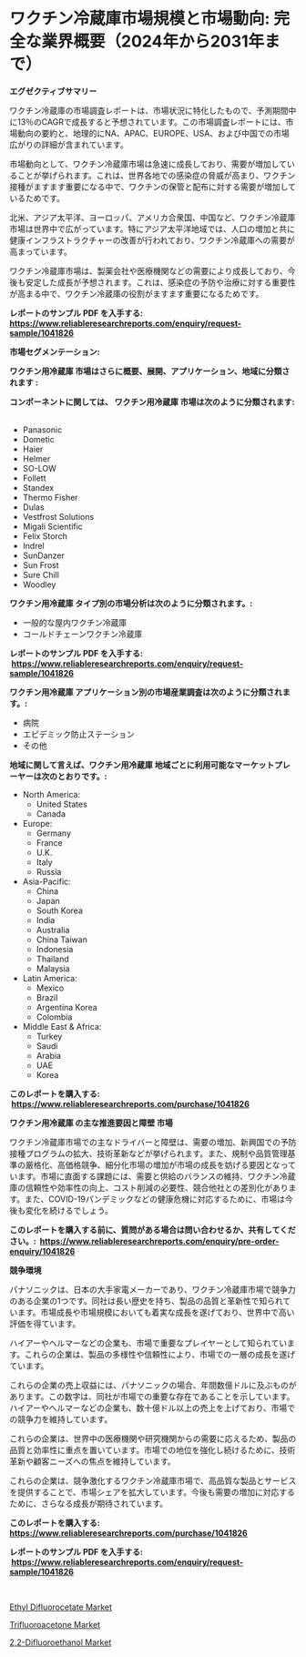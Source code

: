 <p><h1>ワクチン冷蔵庫市場規模と市場動向: 完全な業界概要（2024年から2031年まで）</h1></p><p><strong>エグゼクティブサマリー</strong></p>
<p><p>ワクチン冷蔵庫の市場調査レポートは、市場状況に特化したもので、予測期間中に13％のCAGRで成長すると予想されています。この市場調査レポートには、市場動向の要約と、地理的にNA、APAC、EUROPE、USA、および中国での市場広がりの詳細が含まれています。</p><p>市場動向として、ワクチン冷蔵庫市場は急速に成長しており、需要が増加していることが挙げられます。これは、世界各地での感染症の脅威が高まり、ワクチン接種がますます重要になる中で、ワクチンの保管と配布に対する需要が増加しているためです。</p><p>北米、アジア太平洋、ヨーロッパ、アメリカ合衆国、中国など、ワクチン冷蔵庫市場は世界中で広がっています。特にアジア太平洋地域では、人口の増加と共に健康インフラストラクチャーの改善が行われており、ワクチン冷蔵庫への需要が高まっています。</p><p>ワクチン冷蔵庫市場は、製薬会社や医療機関などの需要により成長しており、今後も安定した成長が予想されます。これは、感染症の予防や治療に対する重要性が高まる中で、ワクチン冷蔵庫の役割がますます重要になるためです。</p></p>
<p><strong>レポートのサンプル PDF を入手する: <a href="https://www.reliableresearchreports.com/enquiry/request-sample/1041826">https://www.reliableresearchreports.com/enquiry/request-sample/1041826</a></strong></p>
<p><strong>市場セグメンテーション:</strong></p>
<p><strong> ワクチン用冷蔵庫 市場はさらに概要、展開、アプリケーション、地域に分類されます :</strong></p>
<p><strong>コンポーネントに関しては、 ワクチン用冷蔵庫 市場は次のように分類されます: &nbsp;</strong></p>
<p><ul><li>Panasonic</li><li>Dometic</li><li>Haier</li><li>Helmer</li><li>SO-LOW</li><li>Follett</li><li>Standex</li><li>Thermo Fisher</li><li>Dulas</li><li>Vestfrost Solutions</li><li>Migali Scientific</li><li>Felix Storch</li><li>Indrel</li><li>SunDanzer</li><li>Sun Frost</li><li>Sure Chill</li><li>Woodley</li></ul></p>
<p><strong> ワクチン用冷蔵庫 タイプ別の市場分析は次のように分類されます。:</strong></p>
<p><ul><li>一般的な屋内ワクチン冷蔵庫</li><li>コールドチェーンワクチン冷蔵庫</li></ul></p>
<p><strong>レポートのサンプル PDF を入手する: &nbsp;<a href="https://www.reliableresearchreports.com/enquiry/request-sample/1041826">https://www.reliableresearchreports.com/enquiry/request-sample/1041826</a></strong></p>
<p><strong> ワクチン用冷蔵庫 アプリケーション別の市場産業調査は次のように分類されます。:</strong></p>
<p><ul><li>病院</li><li>エピデミック防止ステーション</li><li>その他</li></ul></p>
<p><strong>地域に関して言えば、ワクチン用冷蔵庫 地域ごとに利用可能なマーケットプレーヤーは次のとおりです。:</strong></p>
<p><ul>
    <li>
        North America:
        <ul>
            <li>United States</li>
            <li>Canada</li>
        </ul>
    </li>
    <li>
        Europe:
        <ul>
            <li>Germany</li>
            <li>France</li>
            <li>U.K.</li>
            <li>Italy</li>
            <li>Russia</li>
        </ul>
    </li>
    <li>
        Asia-Pacific:
        <ul>
            <li>China</li>
            <li>Japan</li>
            <li>South Korea</li>
            <li>India</li>
            <li>Australia</li>
            <li>China Taiwan</li>
            <li>Indonesia</li>
            <li>Thailand</li>
            <li>Malaysia</li>
        </ul>
    </li>
    <li>
        Latin America:
        <ul>
            <li>Mexico</li>
            <li>Brazil</li>
            <li>Argentina Korea</li>
            <li>Colombia</li>
        </ul>
    </li>
    <li>
        Middle East & Africa:
        <ul>
            <li>Turkey</li>
            <li>Saudi</li>
            <li>Arabia</li>
            <li>UAE</li>
            <li>Korea</li>
        </ul>
    </li>
    </ul></p>
<p><strong>このレポートを購入する: &nbsp;<a href="https://www.reliableresearchreports.com/purchase/1041826">https://www.reliableresearchreports.com/purchase/1041826</a></strong></p>
<p><strong>ワクチン用冷蔵庫 の主な推進要因と障壁 市場</strong></p>
<p><p>ワクチン冷蔵庫市場での主なドライバーと障壁は、需要の増加、新興国での予防接種プログラムの拡大、技術革新などが挙げられます。また、規制や品質管理基準の厳格化、高価格競争、細分化市場の増加が市場の成長を妨げる要因となっています。市場に直面する課題には、需要と供給のバランスの維持、ワクチン冷蔵庫の信頼性や効率性の向上、コスト削減の必要性、競合他社との差別化があります。また、COVID-19パンデミックなどの健康危機に対応するために、市場は今後も変化を続けるでしょう。</p></p>
<p><strong>このレポートを購入する前に、質問がある場合は問い合わせるか、共有してください。:&nbsp; <a href="https://www.reliableresearchreports.com/enquiry/pre-order-enquiry/1041826">https://www.reliableresearchreports.com/enquiry/pre-order-enquiry/1041826</a></strong></p>
<p><strong>競争環境</strong></p>
<p><p>パナソニックは、日本の大手家電メーカーであり、ワクチン冷蔵庫市場で競争力のある企業の1つです。同社は長い歴史を持ち、製品の品質と革新性で知られています。市場成長や市場規模においても着実な成長を遂げており、世界中で高い評価を得ています。</p><p>ハイアーやヘルマーなどの企業も、市場で重要なプレイヤーとして知られています。これらの企業は、製品の多様性や信頼性により、市場での一層の成長を遂げています。</p><p>これらの企業の売上収益には、パナソニックの場合、年間数億ドルに及ぶものがあります。この数字は、同社が市場での重要な存在であることを示しています。ハイアーやヘルマーなどの企業も、数十億ドル以上の売上を上げており、市場での競争力を維持しています。</p><p>これらの企業は、世界中の医療機関や研究機関からの需要に応えるため、製品の品質と効率性に重点を置いています。市場での地位を強化し続けるために、技術革新や顧客ニーズへの焦点を維持しています。</p><p>これらの企業は、競争激化するワクチン冷蔵庫市場で、高品質な製品とサービスを提供することで、市場シェアを拡大しています。今後も需要の増加に対応するために、さらなる成長が期待されています。</p></p>
<p><strong>このレポートを購入する: &nbsp; <a href="https://www.reliableresearchreports.com/purchase/1041826">https://www.reliableresearchreports.com/purchase/1041826</a></strong></p>
<p><strong>レポートのサンプル PDF を入手する: &nbsp;<a href="https://www.reliableresearchreports.com/enquiry/request-sample/1041826">https://www.reliableresearchreports.com/enquiry/request-sample/1041826</a></strong><strong></strong></p>
<p>&nbsp;</p>
<p><p><a href="https://view.publitas.com/reportprime-1/ethyl-difluorocetate-market-centers-on-aspects-such-as-market-growth-market-share-market-opportunity-and-projected-forecasts-spanning-from-2023-to-2030/">Ethyl Difluorocetate Market</a></p><p><a href="https://view.publitas.com/reportprime-1/trifluoroacetone-market-research-report-provides-thorough-industry-overview-which-offers-an-in-depth-analysis-of-product-trends-and-new-market-divisions/">Trifluoroacetone Market</a></p><p><a href="https://view.publitas.com/reportprime-1/insights-into-22-difluoroethanol-market-size-analysing-market-share-trends-and-growth-from-2023-to-2030/">2,2-Difluoroethanol Market</a></p></p>